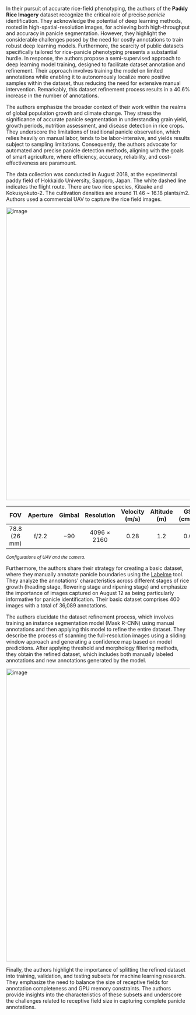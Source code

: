 In their pursuit of accurate rice-field phenotyping, the authors of the **Paddy Rice Imagery** dataset recognize the critical role of precise *panicle* identification. They acknowledge the potential of deep learning methods, rooted in high-spatial-resolution images, for achieving both high-throughput and accuracy in panicle segmentation. However, they highlight the considerable challenges posed by the need for costly annotations to train robust deep learning models. Furthermore, the scarcity of public datasets specifically tailored for rice-panicle phenotyping presents a substantial hurdle. In response, the authors propose a semi-supervised approach to deep learning model training, designed to facilitate dataset annotation and refinement. Their approach involves training the model on limited annotations while enabling it to autonomously localize more positive samples within the dataset, thus reducing the need for extensive manual intervention. Remarkably, this dataset refinement process results in a 40.6% increase in the number of annotations.

The authors emphasize the broader context of their work within the realms of global population growth and climate change. They stress the significance of accurate panicle segmentation in understanding grain yield, growth periods, nutrition assessment, and disease detection in rice crops. They underscore the limitations of traditional panicle observation, which relies heavily on manual labor, tends to be labor-intensive, and yields results subject to sampling limitations. Consequently, the authors advocate for automated and precise panicle detection methods, aligning with the goals of smart agriculture, where efficiency, accuracy, reliability, and cost-effectiveness are paramount.

The data collection was conducted in August 2018, at the experimental paddy field of Hokkaido University, Sapporo, Japan. The white dashed line indicates the flight route. There are two rice species, Kitaake and Kokusyokuto-2. The cultivation densities are around 11.46 ~ 16.18 plants/m2. Authors used a commercial UAV to capture the rice field images.

<img src="https://github.com/dataset-ninja/gland-segmentation/assets/78355358/cf2b940c-99f2-4c67-aa09-78ff967643d9" alt="image" width="800">


|     FOV     | Aperture | Gimbal |  Resolution  | Velocity (m/s) | Altitude (m) | GSD (cm/px) |
| :------------: | :--------: | :------: | :------------: | :--------------: | :------------: | :-----------: |
| 78.8 (26 mm) |  f/2.2  |  −90  | 4096 × 2160 |      0.28      |     1.2     |    0.04    |

<span style="font-size: smaller; font-style: italic;">Configurations of UAV and the camera.</span>

Furthermore, the authors share their strategy for creating a basic dataset, where they manually annotate panicle boundaries using the [Labelme](https://github.com/wkentaro/labelme) tool. They analyze the annotations' characteristics across different stages of rice growth (heading stage, flowering stage and ripening stage) and emphasize the importance of images captured on August 12 as being particularly informative for panicle identification. Their basic dataset comprises 400 images with a total of 36,089 annotations.

The authors elucidate the dataset refinement process, which involves training an instance segmentation model (Mask R-CNN) using manual annotations and then applying this model to refine the entire dataset. They describe the process of scanning the full-resolution images using a sliding window approach and generating a confidence map based on model predictions. After applying threshold and morphology filtering methods, they obtain the refined dataset, which includes both manually labeled annotations and new annotations generated by the model.

<img src="https://github.com/dataset-ninja/gland-segmentation/assets/78355358/984308d4-c2ec-40f7-b5fe-7cedf175b06f" alt="image" width="800">

Finally, the authors highlight the importance of splitting the refined dataset into training, validation, and testing subsets for machine learning research. They emphasize the need to balance the size of receptive fields for annotation completeness and GPU memory constraints. The authors provide insights into the characteristics of these subsets and underscore the challenges related to receptive field size in capturing complete panicle annotations.
